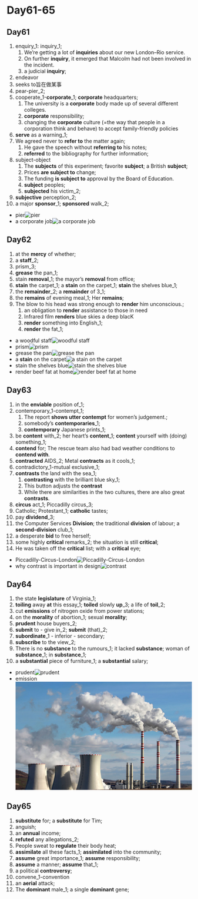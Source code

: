 # Day61-65

## Day61

1. enquiry_1: inquiry_1;
   1. We’re getting a lot of **inquiries** about our new London–Rio service.
   2. On further **inquiry**, it emerged that Malcolm had not been involved in the incident.
   3. a judicial **inquiry**;
2. endeavor
3. seeks to旨在做某事
4. pear-pier_2;
5. cooperate_1-**corporate**_1; **corporate** headquarters;
   1. The university is a **corporate** body made up of several different colleges.
   2. **corporate** responsibility;
   3. changing the **corporate** culture (=the way that people in a corporation think and behave) to accept family-friendly policies
6. **serve** as a warning_1;
7. We agreed never to **refer to** the matter again;
   1. He gave the speech without **referring to** his notes;
   2. **referred** to the bibliography for further information;
8. subject-object
   1. The **subjects** of this experiment; favorite **subject**; a British **subject**;
   2. Prices **are subject to** change;
   3. The funding **is subject to** approval by the Board of Education.
   4. **subject** peoples;
   5. **subjected** his victim_2;
9. **subjective** perception_2;
10. a major **sponsor**_1;  **sponsored** walk_2;

- pier![pier](https://images.photowall.com/products/62173/pier-in-sunset.jpg?h=699&q=85)
- a corporate job![a corporate job](https://www.thefreemanonline.org/wp-content/uploads/2019/12/What-Is-A-Corporate-Job_1.jpg)

## Day62

1. at the **mercy** of whether;
2. a **staff**_2;
3. prism_3;
4. **grease** the pan_1;
5. stain **removal**_1; the mayor’s **removal** from office;
6. **stain** the carpet_1; a **stain** on the carpet_1; **stain** the shelves blue_1;
7. the **remainder**_2; a **remainder** of 3_1;
8. the **remains** of evening meal_1; Her **remains**;
9. The blow to his head was strong enough to **render** him unconscious.;
   1. an obligation to **render** assistance to those in need
   2. Infrared film **renders** blue skies a deep blacK
   3. **render** something into English_1;
   4. **render** the fat_1;

- a woodful staff![woodful staff](https://static.wikia.nocookie.net/pathofexile_gamepedia/images/7/7a/Woodful_Staff_inventory_icon.png/revision/latest?cb=20160723014112)
- prism![prism](https://cdn.britannica.com/78/149178-050-F2421B64/light-prism-color-angle-colors-wavelength-wavelengths.jpg)
- grease the pan![grease the pan](https://www.wikihow.com/images/thumb/3/3d/Grease-and-Flour-a-Pan-Step-4-Version-3.jpg/550px-nowatermark-Grease-and-Flour-a-Pan-Step-4-Version-3.jpg)
- a **stain** on the carpet![a stain on the carpet](https://media.istockphoto.com/photos/cup-of-coffee-fell-on-carpet-stain-is-on-floor-picture-id1171445437?k=20&m=1171445437&s=612x612&w=0&h=FlSCwsgXIY3Cg36XOwOHVBbo5w6tiv9q6xglYPiqJhY=)
- stain the shelves blue![stain the shelves blue](https://topwoodworkingadvice.com/wp-content/uploads/2020/10/blue-wood-stain-900x600-1.png?ezimgfmt=ng%3Awebp%2Fngcb5%2Frs%3Adevice%2Frscb5-2)
- render beef fat at home![render beef fat at home](https://i.ytimg.com/vi/tY9ZzJF5_xw/maxresdefault.jpg)

## Day63

1. in the **enviable** position of_1;
2. contemporary_1-contempt_1;
   1. The report **shows utter contempt** for women’s judgement.;
   2. somebody’s **contemporaries**_1;
   3. **contemporary** Japanese prints_1;
3. be **content** with_2; her heart’s **content**_1; **content** yourself with (doing) something_1;
4. **contend** for; The rescue team also had bad weather conditions to **contend with**.
5. **contracted** AIDS_2; Metal **contracts** as it cools_1;
6. contradictory_1-mutual exclusive_1;
7. **contrasts** the land with the sea_1;
   1. **contrasting** with the brilliant blue sky_1;
   2. This button adjusts the **contrast**
   3. While there are similarities in the two cultures, there are also great **contrasts**.
8. **circus** act_1; Piccadilly circus_3;
9. Catholic; Protestant_1; **catholic** tastes;
10. pay **dividend**_3;
11. the Computer Services **Division**; the traditional **division** of labour; a **second-division** club_1;
12. a desperate **bid** to free herself;
13. some highly **critical** remarks_2; the situation is still **critical**;
14. He was taken off the **critical** list; with a **critical** eye;

- Piccadilly-Circus-London![Piccadilly-Circus-London](https://cdn.britannica.com/39/99939-050-BE719726/Piccadilly-Circus-London.jpg)
- why contrast is important in design![contrast](https://www.amst.com/user/blogs/35147/imghero-f.jpg?t=1634848339)

## Day64

1. the state **legislature** of Virginia_1;
2. **toiling** away **at** this essay_1;  **toiled** slowly **up**_3; a life of **toil**_2;
3. cut **emissions** of nitrogen oxide from power stations;
4. on the **morality** of abortion_1; sexual **morality**;
5. **prudent** house buyers_2;
6. **submit** to - give in_2; **submit** (that)_2;
7. **subordinate**_1 - inferior - secondary;
8. **subscribe** to the view_2;
9. There is no **substance** to the rumours_1; it lacked **substance**; woman of **substance**_1; in **substance**_1;
10. a **substantial** piece of furniture_1; a **substantial** salary;

- prudent![prudent](https://static.skillshare.com/cdn-cgi/image/quality=80,width=1000,format=auto/uploads/project/95d568cedc8d548bca95a0939edc10d6/1c528d89)
- emission![emission](https://raw.githubusercontent.com/Logible/Image/main/note_image/20220821003955.png)

## Day65

1. **substitute** for; a **substitute** for Tim;
2. anguish;
3. an **annual** income;
4. **refuted** any allegations_2;
5. People sweat to **regulate** their body heat;
6. **assimilate** all these facts_1; **assimilated** into the community;
7. **assume** great importance_1; **assume** responsibility;
8. **assume** a manner; **assume** that_1;
9. a political **controversy**;
10. convene_1-convention
11. an **aerial** attack;
12. The **dominant** male_1; a single **dominant** gene;

